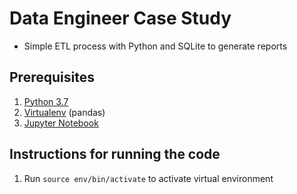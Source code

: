 # Data Engineer Case Study
* Simple ETL process with Python and SQLite to generate reports 

## Prerequisites
1. [Python 3.7](https://www.python.org/)
2. [Virtualenv](https://virtualenv.pypa.io/en/latest/) (pandas)
3. [Jupyter Notebook](http://jupyter.org/)

## Instructions for running the code
1. Run `source env/bin/activate` to activate virtual environment
